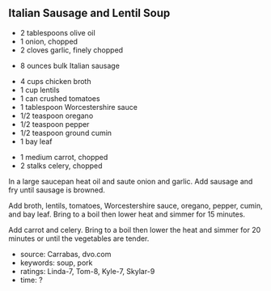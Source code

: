 Italian Sausage and Lentil Soup
-------------------------------

- 2 tablespoons olive oil
- 1 onion, chopped
- 2 cloves garlic, finely chopped
<!-- -->
- 8 ounces bulk Italian sausage
<!-- -->
- 4 cups chicken broth
- 1 cup lentils
- 1 can crushed tomatoes
- 1 tablespoon Worcestershire sauce
- 1/2 teaspoon oregano
- 1/2 teaspoon pepper
- 1/2 teaspoon ground cumin
- 1 bay leaf
<!-- -->
- 1 medium carrot, chopped
- 2 stalks celery, chopped

In a large saucepan heat oil and saute onion and garlic.  Add sausage
and fry until sausage is browned.

Add broth, lentils, tomatoes, Worcestershire sauce, oregano, pepper,
cumin, and bay leaf.  Bring to a boil then lower heat and simmer for
15 minutes.

Add carrot and celery.  Bring to a boil then lower the heat and simmer
for 20 minutes or until the vegetables are tender.

- source: Carrabas, dvo.com
- keywords: soup, pork
- ratings: Linda-7, Tom-8, Kyle-7, Skylar-9
- time: ?
